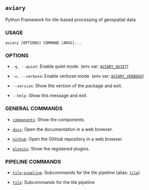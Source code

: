 ## `aviary`

Python Framework for tile-based processing of geospatial data

### **USAGE**

```
aviary [OPTIONS] COMMAND [ARGS]...
```

### **OPTIONS**

- `-q, --quiet`: Enable quiet mode. (env var: [`AVIARY_QUIET`][AVIARY_QUIET])
- `-v, --verbose`: Enable verbose mode. (env var: [`AVIARY_VERBOSE`][AVIARY_VERBOSE])
- `--version`: Show the version of the package and exit.
- `--help`: Show this message and exit.

  [AVIARY_QUIET]: environment_variables.md#aviary_quiet
  [AVIARY_VERBOSE]: environment_variables.md#aviary_verbose

### **GENERAL COMMANDS**

- [`components`][components]: Show the components.
- [`docs`][docs]: Open the documentation in a web browser.
- [`github`][github]: Open the GitHub repository in a web browser.
- [`plugins`][plugins]: Show the registered plugins.

  [components]: aviary_components.md
  [docs]: aviary_docs.md
  [github]: aviary_github.md
  [plugins]: aviary_plugins.md

### **PIPELINE COMMANDS**

- [`tile-pipeline`][tile-pipeline]: Subcommands for the tile pipeline (alias: [`tile`][tile-pipeline])
- [`tile`][tile-pipeline]: Subcommands for the tile pipeline

  [tile-pipeline]: aviary_tile_pipeline/tile_pipeline.md
